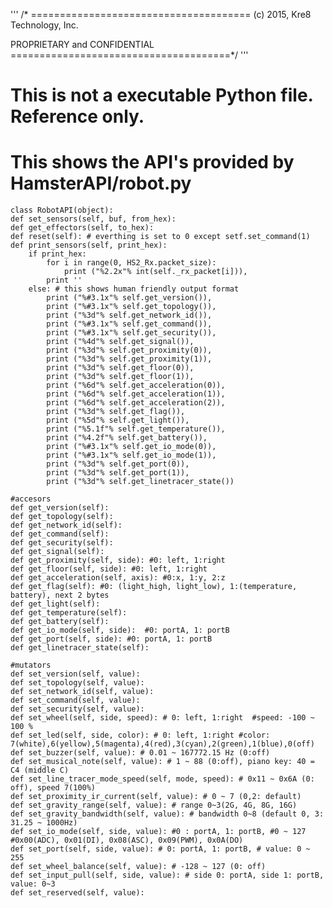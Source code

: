 '''
/* ======================================
   (c) 2015, Kre8 Technology, Inc.

   PROPRIETARY and CONFIDENTIAL
   ======================================*/
'''

# This is not a executable Python file. Reference only.
# This shows the API's provided by HamsterAPI/robot.py

    class RobotAPI(object):
    def set_sensors(self, buf, from_hex):
    def get_effectors(self, to_hex):
    def reset(self): # everthing is set to 0 except setf.set_command(1)
    def print_sensors(self, print_hex):
        if print_hex:
            for i in range(0, HS2_Rx.packet_size):
                print ("%2.2x"% int(self._rx_packet[i])),
            print ''
        else: # this shows human friendly output format
            print ("%#3.1x"% self.get_version()),
            print ("%#3.1x"% self.get_topology()),
            print ("%3d"% self.get_network_id()),
            print ("%#3.1x"% self.get_command()),
            print ("%#3.1x"% self.get_security()),
            print ("%4d"% self.get_signal()),
            print ("%3d"% self.get_proximity(0)),
            print ("%3d"% self.get_proximity(1)),
            print ("%3d"% self.get_floor(0)),
            print ("%3d"% self.get_floor(1)),
            print ("%6d"% self.get_acceleration(0)),
            print ("%6d"% self.get_acceleration(1)),
            print ("%6d"% self.get_acceleration(2)),
            print ("%3d"% self.get_flag()),
            print ("%5d"% self.get_light()),
            print ("%5.1f"% self.get_temperature()),
            print ("%4.2f"% self.get_battery()),
            print ("%#3.1x"% self.get_io_mode(0)),
            print ("%#3.1x"% self.get_io_mode(1)),
            print ("%3d"% self.get_port(0)),
            print ("%3d"% self.get_port(1)),
            print ("%3d"% self.get_linetracer_state())

    #accesors
    def get_version(self):
    def get_topology(self):
    def get_network_id(self):
    def get_command(self):
    def get_security(self):
    def get_signal(self):
    def get_proximity(self, side): #0: left, 1:right
    def get_floor(self, side): #0: left, 1:right
    def get_acceleration(self, axis): #0:x, 1:y, 2:z
    def get_flag(self): #0: (light_high, light_low), 1:(temperature, battery), next 2 bytes
    def get_light(self):
    def get_temperature(self):
    def get_battery(self):
    def get_io_mode(self, side):  #0: portA, 1: portB
    def get_port(self, side): #0: portA, 1: portB
    def get_linetracer_state(self):

    #mutators
    def set_version(self, value):
    def set_topology(self, value):
    def set_network_id(self, value):
    def set_command(self, value):
    def set_security(self, value):
    def set_wheel(self, side, speed): # 0: left, 1:right  #speed: -100 ~ 100 %
    def set_led(self, side, color): # 0: left, 1:right #color: 7(white),6(yellow),5(magenta),4(red),3(cyan),2(green),1(blue),0(off)
    def set_buzzer(self, value): # 0.01 ~ 167772.15 Hz (0:off)
    def set_musical_note(self, value): # 1 ~ 88 (0:off), piano key: 40 = C4 (middle C)
    def set_line_tracer_mode_speed(self, mode, speed): # 0x11 ~ 0x6A (0: off), speed 7(100%)
    def set_proximity_ir_current(self, value): # 0 ~ 7 (0,2: default)
    def set_gravity_range(self, value): # range 0~3(2G, 4G, 8G, 16G)
    def set_gravity_bandwidth(self, value): # bandwidth 0~8 (default 0, 3: 31.25 ~ 1000Hz) 
    def set_io_mode(self, side, value): #0 : portA, 1: portB, #0 ~ 127 #0x00(ADC), 0x01(DI), 0x08(ASC), 0x09(PWM), 0x0A(DO)
    def set_port(self, side, value): # 0: portA, 1: portB, # value: 0 ~ 255
    def set_wheel_balance(self, value): # -128 ~ 127 (0: off)
    def set_input_pull(self, side, value): # side 0: portA, side 1: portB, value: 0~3
    def set_reserved(self, value):

